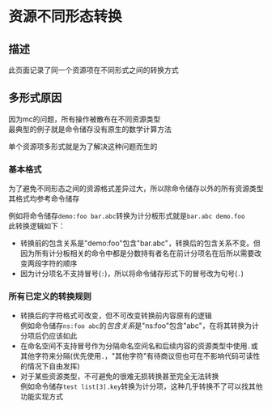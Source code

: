 # 资源不同形态转换

## 描述

此页面记录了同一个资源项在不同形式之间的转换方式

## 多形式原因

因为mc的问题，所有操作被散布在不同资源类型<br>
最典型的例子就是命令储存没有原生的数学计算方法

单个资源项多形式就是为了解决这种问题而生的

### 基本格式

为了避免不同形态之间的资源格式差异过大，所以除命令储存以外的所有资源类型其格式均参考命令储存

例如将命令储存`demo:foo bar.abc`转换为计分板形式就是`bar.abc demo.foo`<br>
此转换逻辑如下：
 - 转换前的包含关系是"demo:foo"包含"bar.abc"，转换后的包含关系不变。但因为所有计分板相关的命令中都是分数持有者名在前计分项名在后所以需要改变两段字符的顺序
 - 因为计分项名不支持冒号(`:`)，所以将命令储存形式下的冒号改为句号(`.`)

### 所有已定义的转换规则

 - 转换后的字符格式可改变，但不可改变转换前内容原有的逻辑<br>
   例如命令储存`ns:foo abc`的*包含关系*是"ns:foo"包含"abc"，在将其转换为计分项后仍应该如此
 - 在命名空间不支持冒号作为分隔命名空间名和后续内容的资源类型中使用`.`或其他字符来分隔(优先使用`.`，"其他字符"有待商议但也可在不影响代码可读性的情况下自由发挥)
 - 对于某些资源类型，不可避免的很难无损转换甚至完全无法转换<br>
   例如命令储存`test list[3].key`转换为计分项，这种几乎转换不了可以找其他功能实现方式
